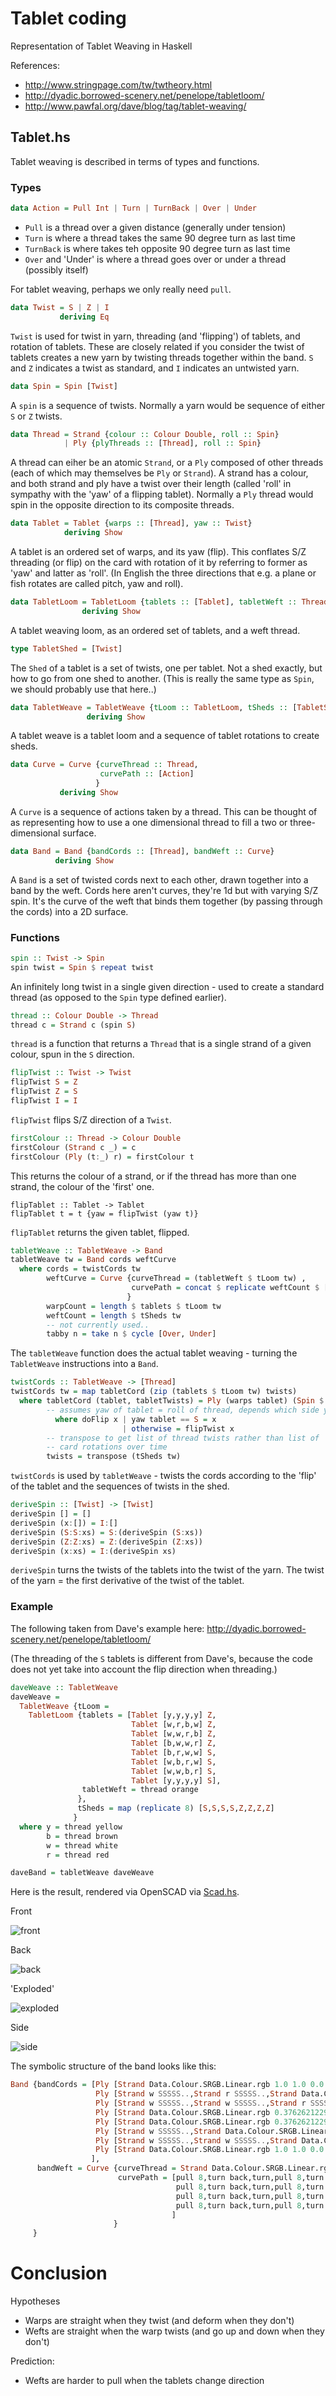 # Tablet coding

Representation of Tablet Weaving in Haskell

References:

* http://www.stringpage.com/tw/twtheory.html
* http://dyadic.borrowed-scenery.net/penelope/tabletloom/
* http://www.pawfal.org/dave/blog/tag/tablet-weaving/

## Tablet.hs

Tablet weaving is described in terms of types and functions.

### Types

```haskell
data Action = Pull Int | Turn | TurnBack | Over | Under
```

* `Pull` is a thread over a given distance (generally under tension)
* `Turn` is where a thread takes the same 90 degree turn as last time
* `TurnBack` is where takes teh opposite 90 degree turn as last time
* `Over` and 'Under' is where a thread goes over or under a thread (possibly itself)

For tablet weaving, perhaps we only really need `pull`.

```haskell
data Twist = S | Z | I
           deriving Eq
```

`Twist` is used for twist in yarn, threading (and 'flipping') of
tablets, and rotation of tablets. These are closely related if you
consider the twist of tablets creates a new yarn by twisting threads
together within the band. `S` and `Z` indicates a twist as standard,
and `I` indicates an untwisted yarn.

```haskell
data Spin = Spin [Twist]
```

A `spin` is a sequence of twists. Normally a yarn would be sequence of
either `S` or `Z` twists.

```haskell
data Thread = Strand {colour :: Colour Double, roll :: Spin}
            | Ply {plyThreads :: [Thread], roll :: Spin}
```

A thread can eiher be an atomic `Strand`, or a `Ply` composed of other
threads (each of which may themselves be `Ply` or `Strand`). A strand
has a colour, and both strand and ply have a twist over their length
(called 'roll' in sympathy with the 'yaw' of a flipping
tablet). Normally a `Ply` thread would spin in the opposite direction
to its composite threads.

```haskell
data Tablet = Tablet {warps :: [Thread], yaw :: Twist}
            deriving Show
```

A tablet is an ordered set of warps, and its yaw (flip). This
conflates S/Z threading (or flip) on the card with rotation of it by
referring to former as 'yaw' and latter as 'roll'. (In English the
three directions that e.g. a plane or fish rotates are called pitch,
yaw and roll).

```haskell
data TabletLoom = TabletLoom {tablets :: [Tablet], tabletWeft :: Thread}
                deriving Show
```

A tablet weaving loom, as an ordered set of tablets, and a weft
thread.

```haskell
type TabletShed = [Twist]
```

The `Shed` of a tablet is a set of twists, one per tablet. Not a shed
exactly, but how to go from one shed to another.  (This is really the
same type as `Spin`, we should probably use that here..)


```haskell
data TabletWeave = TabletWeave {tLoom :: TabletLoom, tSheds :: [TabletShed]}
                 deriving Show
```

A tablet weave is a tablet loom and a sequence of tablet rotations to
create sheds.


```haskell
data Curve = Curve {curveThread :: Thread,
                    curvePath :: [Action]
                   }
           deriving Show
```

A `Curve` is a sequence of actions taken by a thread. This can be
thought of as representing how to use a one dimensional thread to fill a
two or three-dimensional surface.

```haskell
data Band = Band {bandCords :: [Thread], bandWeft :: Curve}
          deriving Show
```

A `Band` is a set of twisted cords next to each other, drawn together
into a band by the weft. Cords here aren't curves, they're 1d but
with varying S/Z spin. It's the curve of the weft that binds them
together (by passing through the cords) into a 2D surface.

### Functions

```haskell
spin :: Twist -> Spin
spin twist = Spin $ repeat twist
```

An infinitely long twist in a single given direction - used to create
a standard thread (as opposed to the `Spin` type defined earlier).

```haskell
thread :: Colour Double -> Thread
thread c = Strand c (spin S)
```

`thread` is a function that returns a `Thread` that is a single strand of a given colour, spun in the `S` direction.

```haskell
flipTwist :: Twist -> Twist
flipTwist S = Z
flipTwist Z = S
flipTwist I = I
```

`flipTwist` flips S/Z direction of a `Twist`.

```haskell
firstColour :: Thread -> Colour Double
firstColour (Strand c _) = c
firstColour (Ply (t:_) r) = firstColour t
```

This returns the colour of a strand, or if the thread has more than
one strand, the colour of the 'first' one.

```
flipTablet :: Tablet -> Tablet
flipTablet t = t {yaw = flipTwist (yaw t)}
```

`flipTablet` returns the given tablet, flipped.

```haskell
tabletWeave :: TabletWeave -> Band
tabletWeave tw = Band cords weftCurve
  where cords = twistCords tw
        weftCurve = Curve {curveThread = (tabletWeft $ tLoom tw) ,
                           curvePath = concat $ replicate weftCount $ [Pull warpCount] ++ [TurnBack, Turn]
                          }
        warpCount = length $ tablets $ tLoom tw
        weftCount = length $ tSheds tw
        -- not currently used..
        tabby n = take n $ cycle [Over, Under]
```

The `tabletWeave` function does the actual tablet weaving - turning
the `TabletWeave` instructions into a `Band`.

```haskell
twistCords :: TabletWeave -> [Thread]
twistCords tw = map tabletCord (zip (tablets $ tLoom tw) twists)
  where tabletCord (tablet, tabletTwists) = Ply (warps tablet) (Spin $ deriveSpin $ map doFlip tabletTwists)
        -- assumes yaw of tablet = roll of thread, depends which side you look at tablet from?
          where doFlip x | yaw tablet == S = x
                         | otherwise = flipTwist x
        -- transpose to get list of thread twists rather than list of
        -- card rotations over time
        twists = transpose (tSheds tw)
```

`twistCords` is used by `tabletWeave` - twists the cords according to the 'flip' of
the tablet and the sequences of twists in the shed.

```haskell
deriveSpin :: [Twist] -> [Twist]
deriveSpin [] = []
deriveSpin (x:[]) = I:[]
deriveSpin (S:S:xs) = S:(deriveSpin (S:xs))
deriveSpin (Z:Z:xs) = Z:(deriveSpin (Z:xs))
deriveSpin (x:xs) = I:(deriveSpin xs)
```

`deriveSpin` turns the twists of the tablets into the twist of the yarn. The twist of the yarn = the first derivative of the twist of the tablet.

### Example

The following taken from Dave's example here: http://dyadic.borrowed-scenery.net/penelope/tabletloom/

(The threading of the `S` tablets is different from Dave's, because
the code does not yet take into account the flip direction when
threading.)

```haskell
daveWeave :: TabletWeave
daveWeave =
  TabletWeave {tLoom =
    TabletLoom {tablets = [Tablet [y,y,y,y] Z,
                           Tablet [w,r,b,w] Z,
                           Tablet [w,w,r,b] Z,
                           Tablet [b,w,w,r] Z,
                           Tablet [b,r,w,w] S,
                           Tablet [w,b,r,w] S,
                           Tablet [w,w,b,r] S,
                           Tablet [y,y,y,y] S],
                tabletWeft = thread orange
               },
               tSheds = map (replicate 8) [S,S,S,S,Z,Z,Z,Z]
              }
  where y = thread yellow
        b = thread brown
        w = thread white
        r = thread red

daveBand = tabletWeave daveWeave
```

Here is the result, rendered via OpenSCAD via [Scad.hs](Scad.hs).

Front

![front](davefront.png)

Back

![back](daveback.png)

'Exploded'

![exploded](daveexplode.png)

Side

![side](daveside.png)

The symbolic structure of the band looks like this:

```haskell
Band {bandCords = [Ply [Strand Data.Colour.SRGB.Linear.rgb 1.0 1.0 0.0 SSSSS..,Strand Data.Colour.SRGB.Linear.rgb 1.0 1.0 0.0 SSSSS..,Strand Data.Colour.SRGB.Linear.rgb 1.0 1.0 0.0 SSSSS..,Strand Data.Colour.SRGB.Linear.rgb 1.0 1.0 0.0 SSSSS..] ZZZIS..,
                   Ply [Strand w SSSSS..,Strand r SSSSS..,Strand Data.Colour.SRGB.Linear.rgb 0.3762621229909065 2.315336617811041e-2 2.315336617811041e-2 SSSSS..,Strand w SSSSS..] ZZZIS..,
                   Ply [Strand w SSSSS..,Strand w SSSSS..,Strand r SSSSS..,Strand Data.Colour.SRGB.Linear.rgb 0.3762621229909065 2.315336617811041e-2 2.315336617811041e-2 SSSSS..] ZZZIS..,
                   Ply [Strand Data.Colour.SRGB.Linear.rgb 0.3762621229909065 2.315336617811041e-2 2.315336617811041e-2 SSSSS..,Strand w SSSSS..,Strand w SSSSS..,Strand r SSSSS..] ZZZIS..,
                   Ply [Strand Data.Colour.SRGB.Linear.rgb 0.3762621229909065 2.315336617811041e-2 2.315336617811041e-2 SSSSS..,Strand r SSSSS..,Strand w SSSSS..,Strand w SSSSS..] SSSIZ..,
                   Ply [Strand w SSSSS..,Strand Data.Colour.SRGB.Linear.rgb 0.3762621229909065 2.315336617811041e-2 2.315336617811041e-2 SSSSS..,Strand r SSSSS..,Strand w SSSSS..] SSSIZ..,
                   Ply [Strand w SSSSS..,Strand w SSSSS..,Strand Data.Colour.SRGB.Linear.rgb 0.3762621229909065 2.315336617811041e-2 2.315336617811041e-2 SSSSS..,Strand r SSSSS..] SSSIZ..,
                   Ply [Strand Data.Colour.SRGB.Linear.rgb 1.0 1.0 0.0 SSSSS..,Strand Data.Colour.SRGB.Linear.rgb 1.0 1.0 0.0 SSSSS..,Strand Data.Colour.SRGB.Linear.rgb 1.0 1.0 0.0 SSSSS..,Strand Data.Colour.SRGB.Linear.rgb 1.0 1.0 0.0 SSSSS..] SSSIZ..
                  ], 
      bandWeft = Curve {curveThread = Strand Data.Colour.SRGB.Linear.rgb 1.0 0.3762621229909065 0.0 SSSSS.., 
                        curvePath = [pull 8,turn back,turn,pull 8,turn back,turn,
                                     pull 8,turn back,turn,pull 8,turn back,turn,
                                     pull 8,turn back,turn,pull 8,turn back,turn,
                                     pull 8,turn back,turn,pull 8,turn back,turn
                                    ]
                       }
     }
```

# Conclusion

Hypotheses

* Warps are straight when they twist (and deform when they don't)
* Wefts are straight when the warp twists (and go up and down when they don't)

Prediction:

* Wefts are harder to pull when the tablets change direction
